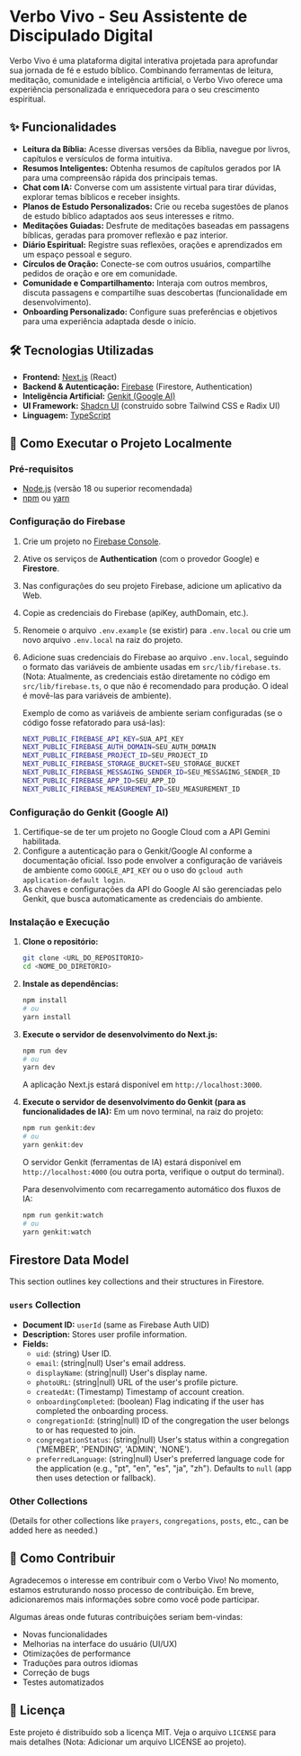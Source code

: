 # Verbo Vivo - Seu Assistente de Discipulado Digital

Verbo Vivo é uma plataforma digital interativa projetada para aprofundar sua jornada de fé e estudo bíblico. Combinando ferramentas de leitura, meditação, comunidade e inteligência artificial, o Verbo Vivo oferece uma experiência personalizada e enriquecedora para o seu crescimento espiritual.

## ✨ Funcionalidades

*   **Leitura da Bíblia:** Acesse diversas versões da Bíblia, navegue por livros, capítulos e versículos de forma intuitiva.
*   **Resumos Inteligentes:** Obtenha resumos de capítulos gerados por IA para uma compreensão rápida dos principais temas.
*   **Chat com IA:** Converse com um assistente virtual para tirar dúvidas, explorar temas bíblicos e receber insights.
*   **Planos de Estudo Personalizados:** Crie ou receba sugestões de planos de estudo bíblico adaptados aos seus interesses e ritmo.
*   **Meditações Guiadas:** Desfrute de meditações baseadas em passagens bíblicas, geradas para promover reflexão e paz interior.
*   **Diário Espiritual:** Registre suas reflexões, orações e aprendizados em um espaço pessoal e seguro.
*   **Círculos de Oração:** Conecte-se com outros usuários, compartilhe pedidos de oração e ore em comunidade.
*   **Comunidade e Compartilhamento:** Interaja com outros membros, discuta passagens e compartilhe suas descobertas (funcionalidade em desenvolvimento).
*   **Onboarding Personalizado:** Configure suas preferências e objetivos para uma experiência adaptada desde o início.

## 🛠️ Tecnologias Utilizadas

*   **Frontend:** [Next.js](https://nextjs.org/) (React)
*   **Backend & Autenticação:** [Firebase](https://firebase.google.com/) (Firestore, Authentication)
*   **Inteligência Artificial:** [Genkit (Google AI)](https://firebase.google.com/docs/genkit)
*   **UI Framework:** [Shadcn UI](https://ui.shadcn.com/) (construído sobre Tailwind CSS e Radix UI)
*   **Linguagem:** [TypeScript](https://www.typescriptlang.org/)

## 🚀 Como Executar o Projeto Localmente

### Pré-requisitos

*   [Node.js](https://nodejs.org/) (versão 18 ou superior recomendada)
*   [npm](https://www.npmjs.com/) ou [yarn](https://yarnpkg.com/)

### Configuração do Firebase

1.  Crie um projeto no [Firebase Console](https://console.firebase.google.com/).
2.  Ative os serviços de **Authentication** (com o provedor Google) e **Firestore**.
3.  Nas configurações do seu projeto Firebase, adicione um aplicativo da Web.
4.  Copie as credenciais do Firebase (apiKey, authDomain, etc.).
5.  Renomeie o arquivo `.env.example` (se existir) para `.env.local` ou crie um novo arquivo `.env.local` na raiz do projeto.
6.  Adicione suas credenciais do Firebase ao arquivo `.env.local`, seguindo o formato das variáveis de ambiente usadas em `src/lib/firebase.ts`. (Nota: Atualmente, as credenciais estão diretamente no código em `src/lib/firebase.ts`, o que não é recomendado para produção. O ideal é movê-las para variáveis de ambiente).

    Exemplo de como as variáveis de ambiente seriam configuradas (se o código fosse refatorado para usá-las):
    ```bash
    NEXT_PUBLIC_FIREBASE_API_KEY=SUA_API_KEY
    NEXT_PUBLIC_FIREBASE_AUTH_DOMAIN=SEU_AUTH_DOMAIN
    NEXT_PUBLIC_FIREBASE_PROJECT_ID=SEU_PROJECT_ID
    NEXT_PUBLIC_FIREBASE_STORAGE_BUCKET=SEU_STORAGE_BUCKET
    NEXT_PUBLIC_FIREBASE_MESSAGING_SENDER_ID=SEU_MESSAGING_SENDER_ID
    NEXT_PUBLIC_FIREBASE_APP_ID=SEU_APP_ID
    NEXT_PUBLIC_FIREBASE_MEASUREMENT_ID=SEU_MEASUREMENT_ID
    ```

### Configuração do Genkit (Google AI)

1.  Certifique-se de ter um projeto no Google Cloud com a API Gemini habilitada.
2.  Configure a autenticação para o Genkit/Google AI conforme a documentação oficial. Isso pode envolver a configuração de variáveis de ambiente como `GOOGLE_API_KEY` ou o uso do `gcloud auth application-default login`.
3.  As chaves e configurações da API do Google AI são gerenciadas pelo Genkit, que busca automaticamente as credenciais do ambiente.

### Instalação e Execução

1.  **Clone o repositório:**
    ```bash
    git clone <URL_DO_REPOSITORIO>
    cd <NOME_DO_DIRETORIO>
    ```

2.  **Instale as dependências:**
    ```bash
    npm install
    # ou
    yarn install
    ```

3.  **Execute o servidor de desenvolvimento do Next.js:**
    ```bash
    npm run dev
    # ou
    yarn dev
    ```
    A aplicação Next.js estará disponível em `http://localhost:3000`.

4.  **Execute o servidor de desenvolvimento do Genkit (para as funcionalidades de IA):**
    Em um novo terminal, na raiz do projeto:
    ```bash
    npm run genkit:dev
    # ou
    yarn genkit:dev
    ```
    O servidor Genkit (ferramentas de IA) estará disponível em `http://localhost:4000` (ou outra porta, verifique o output do terminal).

    Para desenvolvimento com recarregamento automático dos fluxos de IA:
    ```bash
    npm run genkit:watch
    # ou
    yarn genkit:watch
    ```

## Firestore Data Model

This section outlines key collections and their structures in Firestore.

### `users` Collection

*   **Document ID:** `userId` (same as Firebase Auth UID)
*   **Description:** Stores user profile information.
*   **Fields:**
    *   `uid`: (string) User ID.
    *   `email`: (string|null) User's email address.
    *   `displayName`: (string|null) User's display name.
    *   `photoURL`: (string|null) URL of the user's profile picture.
    *   `createdAt`: (Timestamp) Timestamp of account creation.
    *   `onboardingCompleted`: (boolean) Flag indicating if the user has completed the onboarding process.
    *   `congregationId`: (string|null) ID of the congregation the user belongs to or has requested to join.
    *   `congregationStatus`: (string|null) User's status within a congregation ('MEMBER', 'PENDING', 'ADMIN', 'NONE').
    *   `preferredLanguage`: (string|null) User's preferred language code for the application (e.g., "pt", "en", "es", "ja", "zh"). Defaults to `null` (app then uses detection or fallback).

### Other Collections
(Details for other collections like `prayers`, `congregations`, `posts`, etc., can be added here as needed.)


## 🤝 Como Contribuir

Agradecemos o interesse em contribuir com o Verbo Vivo! No momento, estamos estruturando nosso processo de contribuição. Em breve, adicionaremos mais informações sobre como você pode participar.

Algumas áreas onde futuras contribuições seriam bem-vindas:

*   Novas funcionalidades
*   Melhorias na interface do usuário (UI/UX)
*   Otimizações de performance
*   Traduções para outros idiomas
*   Correção de bugs
*   Testes automatizados

## 📄 Licença

Este projeto é distribuído sob a licença MIT. Veja o arquivo `LICENSE` para mais detalhes (Nota: Adicionar um arquivo LICENSE ao projeto).
